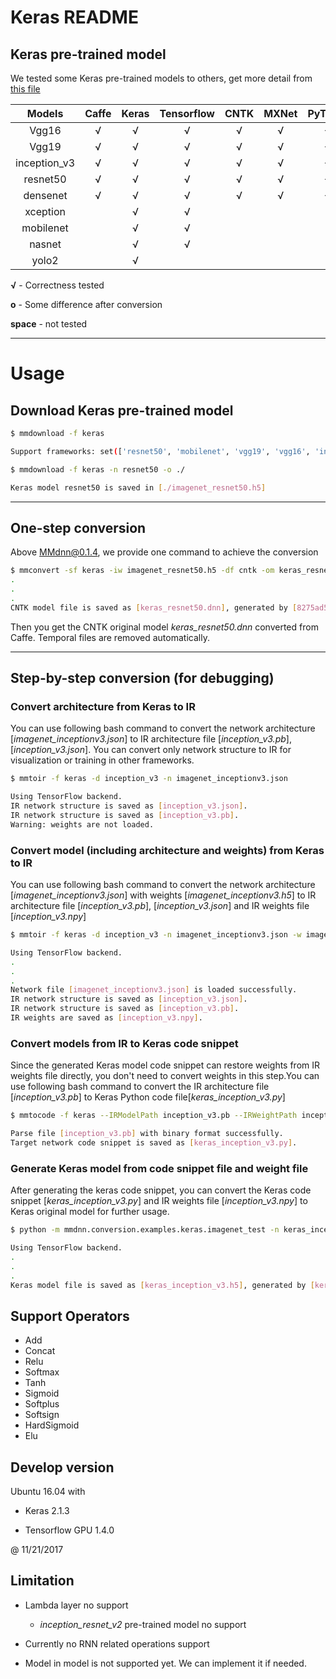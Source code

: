 # Keras README


## Keras pre-trained model

We tested some Keras pre-trained models to others, get more detail from [this file](https://github.com/Microsoft/MMdnn/blob/master/mmdnn/conversion/examples/keras/extractor.py)

|    Models    | Caffe | Keras | Tensorflow | CNTK | MXNet | PyTorch | CoreML | ONNX |
| :----------: | :---: | :---: | :--------: | :--: | :---: | :-----: | :----: | :--: |
|     Vgg16    |   √   |   √   |      √     |   √  |   √   |    √    |    √   |   √  |
|     Vgg19    |   √   |   √   |      √     |   √  |   √   |    √    |    √   |   √  |
| inception_v3 |   √   |   √   |      √     |   √  |   √   |    √    |    √   |   √  |
|   resnet50   |   √   |   √   |      √     |   √  |   √   |    √    |    √   |   √  |
|   densenet   |   √   |   √   |      √     |   √  |   √   |    √    |    √   |   √  |
|   xception   |       |   √   |      √     |      |       |         |    √   |      |
|   mobilenet  |       |   √   |      √     |      |       |         |    √   |   √  |
|    nasnet    |       |   √   |      √     |      |       |         |    √   |      |
|     yolo2    |       |   √   |            |      |       |         |        |   √  |

**√** - Correctness tested

**o** - Some difference after conversion

**space** - not tested

---

# Usage

## Download Keras pre-trained model

```bash
$ mmdownload -f keras

Support frameworks: set(['resnet50', 'mobilenet', 'vgg19', 'vgg16', 'inception_v3', 'nasnet', 'inception_resnet_v2', 'xception', 'yolo2', 'densenet'])

$ mmdownload -f keras -n resnet50 -o ./

Keras model resnet50 is saved in [./imagenet_resnet50.h5]

```
---

## One-step conversion

Above MMdnn@0.1.4, we provide one command to achieve the conversion

```bash
$ mmconvert -sf keras -iw imagenet_resnet50.h5 -df cntk -om keras_resnet50.dnn
.
.
.
CNTK model file is saved as [keras_resnet50.dnn], generated by [8275ad5170f6441caa0b96a94d467b8e.py] and [8275ad5170f6441caa0b96a94d467b8e.npy].
```

Then you get the CNTK original model *keras_resnet50.dnn* converted from Caffe. Temporal files are removed automatically.

---

## Step-by-step conversion (for debugging)

### Convert architecture from Keras to IR

You can use following bash command to convert the network architecture [*imagenet_inceptionv3.json*] to IR architecture file [*inception_v3.pb*], [*inception_v3.json*]. You can convert only network structure to IR for visualization or training in other frameworks.

```bash
$ mmtoir -f keras -d inception_v3 -n imagenet_inceptionv3.json

Using TensorFlow backend.
IR network structure is saved as [inception_v3.json].
IR network structure is saved as [inception_v3.pb].
Warning: weights are not loaded.
```



### Convert model (including architecture and weights) from Keras to IR

You can use following bash command to convert the network architecture [*imagenet_inceptionv3.json*] with weights [*imagenet_inceptionv3.h5*] to IR architecture file [*inception_v3.pb*], [*inception_v3.json*] and IR weights file [*inception_v3.npy*]

```bash
$ mmtoir -f keras -d inception_v3 -n imagenet_inceptionv3.json -w imagenet_inceptionv3.h5

Using TensorFlow backend.
.
.
.
Network file [imagenet_inceptionv3.json] is loaded successfully.
IR network structure is saved as [inception_v3.json].
IR network structure is saved as [inception_v3.pb].
IR weights are saved as [inception_v3.npy].
```

### Convert models from IR to Keras code snippet

Since the generated Keras model code snippet can restore weights from IR weights file directly, you don't need to convert weights in this step.You can use following bash command to convert the IR architecture file [*inception_v3.pb*] to Keras Python code file[*keras_inception_v3.py*]

```bash
$ mmtocode -f keras --IRModelPath inception_v3.pb --IRWeightPath inception_v3.npy --dstModelPath keras_inception_v3.py

Parse file [inception_v3.pb] with binary format successfully.
Target network code snippet is saved as [keras_inception_v3.py].
```

### Generate Keras model from code snippet file and weight file

After generating the keras code snippet, you can convert the Keras code snippet [*keras_inception_v3.py*] and IR weights file [*inception_v3.npy*] to Keras original model for further usage.

```bash
$ python -m mmdnn.conversion.examples.keras.imagenet_test -n keras_inception_v3.py -w inception_v3.npy --dump keras_inception_v3.h5

Using TensorFlow backend.
.
.
.
Keras model file is saved as [keras_inception_v3.h5], generated by [keras_inception_v3.py] and [inception_v3.npy].
```

## Support Operators

- Add
- Concat
- Relu
- Softmax
- Tanh
- Sigmoid
- Softplus
- Softsign
- HardSigmoid
- Elu

## Develop version

Ubuntu 16.04 with

- Keras 2.1.3

- Tensorflow GPU 1.4.0

@ 11/21/2017

## Limitation

- Lambda layer no support

  - *inception_resnet_v2* pre-trained model no support

- Currently no RNN related operations support

- Model in model is not supported yet. We can implement it if needed.
